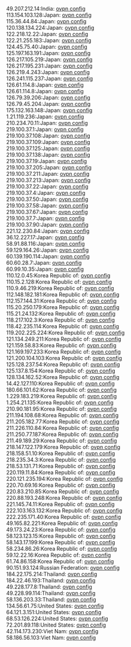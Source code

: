 49.207.212.14:India: [ovpn config](vpn/49_207_212_14.ovpn)  
113.154.103.128:Japan: [ovpn config](vpn/113_154_103_128.ovpn)  
115.36.44.84:Japan: [ovpn config](vpn/115_36_44_84.ovpn)  
120.138.134.224:Japan: [ovpn config](vpn/120_138_134_224.ovpn)  
122.218.12.22:Japan: [ovpn config](vpn/122_218_12_22.ovpn)  
122.21.255.183:Japan: [ovpn config](vpn/122_21_255_183.ovpn)  
124.45.75.40:Japan: [ovpn config](vpn/124_45_75_40.ovpn)  
125.197.163.191:Japan: [ovpn config](vpn/125_197_163_191.ovpn)  
126.217.105.219:Japan: [ovpn config](vpn/126_217_105_219.ovpn)  
126.217.195.231:Japan: [ovpn config](vpn/126_217_195_231.ovpn)  
126.219.4.243:Japan: [ovpn config](vpn/126_219_4_243.ovpn)  
126.241.115.237:Japan: [ovpn config](vpn/126_241_115_237.ovpn)  
126.61.114.8:Japan: [ovpn config](vpn/126_61_114_8.ovpn)  
126.61.114.8:Japan: [ovpn config](vpn/126_61_114_8.ovpn)  
126.79.39.206:Japan: [ovpn config](vpn/126_79_39_206.ovpn)  
126.79.45.204:Japan: [ovpn config](vpn/126_79_45_204.ovpn)  
175.132.163.148:Japan: [ovpn config](vpn/175_132_163_148.ovpn)  
1.21.119.236:Japan: [ovpn config](vpn/1_21_119_236.ovpn)  
210.234.70.11:Japan: [ovpn config](vpn/210_234_70_11.ovpn)  
219.100.37.1:Japan: [ovpn config](vpn/219_100_37_1.ovpn)  
219.100.37.108:Japan: [ovpn config](vpn/219_100_37_108.ovpn)  
219.100.37.109:Japan: [ovpn config](vpn/219_100_37_109.ovpn)  
219.100.37.125:Japan: [ovpn config](vpn/219_100_37_125.ovpn)  
219.100.37.138:Japan: [ovpn config](vpn/219_100_37_138.ovpn)  
219.100.37.19:Japan: [ovpn config](vpn/219_100_37_19.ovpn)  
219.100.37.205:Japan: [ovpn config](vpn/219_100_37_205.ovpn)  
219.100.37.211:Japan: [ovpn config](vpn/219_100_37_211.ovpn)  
219.100.37.213:Japan: [ovpn config](vpn/219_100_37_213.ovpn)  
219.100.37.22:Japan: [ovpn config](vpn/219_100_37_22.ovpn)  
219.100.37.4:Japan: [ovpn config](vpn/219_100_37_4.ovpn)  
219.100.37.50:Japan: [ovpn config](vpn/219_100_37_50.ovpn)  
219.100.37.58:Japan: [ovpn config](vpn/219_100_37_58.ovpn)  
219.100.37.67:Japan: [ovpn config](vpn/219_100_37_67.ovpn)  
219.100.37.7:Japan: [ovpn config](vpn/219_100_37_7.ovpn)  
219.100.37.90:Japan: [ovpn config](vpn/219_100_37_90.ovpn)  
221.12.230.84:Japan: [ovpn config](vpn/221_12_230_84.ovpn)  
36.12.227.17:Japan: [ovpn config](vpn/36_12_227_17.ovpn)  
58.91.88.116:Japan: [ovpn config](vpn/58_91_88_116.ovpn)  
59.129.164.26:Japan: [ovpn config](vpn/59_129_164_26.ovpn)  
60.139.190.114:Japan: [ovpn config](vpn/60_139_190_114.ovpn)  
60.60.28.7:Japan: [ovpn config](vpn/60_60_28_7.ovpn)  
60.99.10.35:Japan: [ovpn config](vpn/60_99_10_35.ovpn)  
110.12.0.45:Korea Republic of: [ovpn config](vpn/110_12_0_45.ovpn)  
110.15.2.128:Korea Republic of: [ovpn config](vpn/110_15_2_128.ovpn)  
110.9.46.219:Korea Republic of: [ovpn config](vpn/110_9_46_219.ovpn)  
112.148.182.181:Korea Republic of: [ovpn config](vpn/112_148_182_181.ovpn)  
112.157.144.31:Korea Republic of: [ovpn config](vpn/112_157_144_31.ovpn)  
115.20.250.179:Korea Republic of: [ovpn config](vpn/115_20_250_179.ovpn)  
115.21.24.132:Korea Republic of: [ovpn config](vpn/115_21_24_132.ovpn)  
118.217.102.3:Korea Republic of: [ovpn config](vpn/118_217_102_3.ovpn)  
118.42.235.114:Korea Republic of: [ovpn config](vpn/118_42_235_114.ovpn)  
119.202.225.224:Korea Republic of: [ovpn config](vpn/119_202_225_224.ovpn)  
121.134.249.211:Korea Republic of: [ovpn config](vpn/121_134_249_211.ovpn)  
121.159.58.83:Korea Republic of: [ovpn config](vpn/121_159_58_83.ovpn)  
121.169.197.233:Korea Republic of: [ovpn config](vpn/121_169_197_233.ovpn)  
121.200.104.103:Korea Republic of: [ovpn config](vpn/121_200_104_103.ovpn)  
125.128.237.54:Korea Republic of: [ovpn config](vpn/125_128_237_54.ovpn)  
125.137.8.154:Korea Republic of: [ovpn config](vpn/125_137_8_154.ovpn)  
128.134.162.52:Korea Republic of: [ovpn config](vpn/128_134_162_52.ovpn)  
14.42.127.110:Korea Republic of: [ovpn config](vpn/14_42_127_110.ovpn)  
180.66.101.62:Korea Republic of: [ovpn config](vpn/180_66_101_62.ovpn)  
1.229.183.219:Korea Republic of: [ovpn config](vpn/1_229_183_219.ovpn)  
1.254.21.135:Korea Republic of: [ovpn config](vpn/1_254_21_135.ovpn)  
210.90.181.95:Korea Republic of: [ovpn config](vpn/210_90_181_95.ovpn)  
211.194.108.68:Korea Republic of: [ovpn config](vpn/211_194_108_68.ovpn)  
211.205.182.77:Korea Republic of: [ovpn config](vpn/211_205_182_77.ovpn)  
211.226.110.84:Korea Republic of: [ovpn config](vpn/211_226_110_84.ovpn)  
211.250.77.187:Korea Republic of: [ovpn config](vpn/211_250_77_187.ovpn)  
211.49.189.29:Korea Republic of: [ovpn config](vpn/211_49_189_29.ovpn)  
218.147.122.179:Korea Republic of: [ovpn config](vpn/218_147_122_179.ovpn)  
218.158.51.10:Korea Republic of: [ovpn config](vpn/218_158_51_10.ovpn)  
218.235.34.3:Korea Republic of: [ovpn config](vpn/218_235_34_3.ovpn)  
218.53.131.71:Korea Republic of: [ovpn config](vpn/218_53_131_71.ovpn)  
220.119.11.84:Korea Republic of: [ovpn config](vpn/220_119_11_84.ovpn)  
220.121.235.194:Korea Republic of: [ovpn config](vpn/220_121_235_194.ovpn)  
220.70.69.16:Korea Republic of: [ovpn config](vpn/220_70_69_16.ovpn)  
220.83.210.85:Korea Republic of: [ovpn config](vpn/220_83_210_85.ovpn)  
220.88.193.248:Korea Republic of: [ovpn config](vpn/220_88_193_248.ovpn)  
221.145.74.11:Korea Republic of: [ovpn config](vpn/221_145_74_11.ovpn)  
222.103.163.132:Korea Republic of: [ovpn config](vpn/222_103_163_132.ovpn)  
222.235.171.40:Korea Republic of: [ovpn config](vpn/222_235_171_40.ovpn)  
49.165.82.221:Korea Republic of: [ovpn config](vpn/49_165_82_221.ovpn)  
49.173.24.23:Korea Republic of: [ovpn config](vpn/49_173_24_23.ovpn)  
58.123.123.15:Korea Republic of: [ovpn config](vpn/58_123_123_15.ovpn)  
58.143.17.199:Korea Republic of: [ovpn config](vpn/58_143_17_199.ovpn)  
58.234.86.26:Korea Republic of: [ovpn config](vpn/58_234_86_26.ovpn)  
59.12.22.16:Korea Republic of: [ovpn config](vpn/59_12_22_16.ovpn)  
61.74.86.158:Korea Republic of: [ovpn config](vpn/61_74_86_158.ovpn)  
90.151.93.124:Russian Federation: [ovpn config](vpn/90_151_93_124.ovpn)  
184.22.175.214:Thailand: [ovpn config](vpn/184_22_175_214.ovpn)  
184.22.46.193:Thailand: [ovpn config](vpn/184_22_46_193.ovpn)  
49.228.177.8:Thailand: [ovpn config](vpn/49_228_177_8.ovpn)  
49.228.99.114:Thailand: [ovpn config](vpn/49_228_99_114.ovpn)  
58.136.203.33:Thailand: [ovpn config](vpn/58_136_203_33.ovpn)  
134.56.61.75:United States: [ovpn config](vpn/134_56_61_75.ovpn)  
64.121.3.151:United States: [ovpn config](vpn/64_121_3_151.ovpn)  
68.53.126.224:United States: [ovpn config](vpn/68_53_126_224.ovpn)  
72.201.89.118:United States: [ovpn config](vpn/72_201_89_118.ovpn)  
42.114.173.230:Viet Nam: [ovpn config](vpn/42_114_173_230.ovpn)  
58.186.56.103:Viet Nam: [ovpn config](vpn/58_186_56_103.ovpn)  
